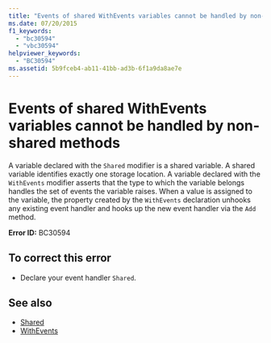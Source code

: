 ```yaml
---
title: "Events of shared WithEvents variables cannot be handled by non-shared methods"
ms.date: 07/20/2015
f1_keywords: 
  - "bc30594"
  - "vbc30594"
helpviewer_keywords: 
  - "BC30594"
ms.assetid: 5b9fceb4-ab11-41bb-ad3b-6f1a9da8ae7e
---
```

# Events of shared WithEvents variables cannot be handled by non-shared methods
A variable declared with the `Shared` modifier is a shared variable. A shared variable identifies exactly one storage location. A variable declared with the `WithEvents` modifier asserts that the type to which the variable belongs handles the set of events the variable raises. When a value is assigned to the variable, the property created by the `WithEvents` declaration unhooks any existing event handler and hooks up the new event handler via the `Add` method.  
  
 **Error ID:** BC30594  
  
## To correct this error  
  
-   Declare your event handler `Shared`.  
  
## See also

- [Shared](../../../visual-basic/language-reference/modifiers/shared.md)
- [WithEvents](../../../visual-basic/language-reference/modifiers/withevents.md)
